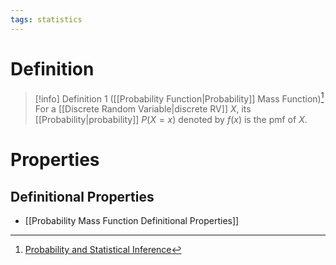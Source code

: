 ```yaml
---
tags: statistics
---
```


# Definition

> [!info] Definition 1 ([[Probability Function|Probability]] Mass Function)[^1]
> For a [[Discrete Random Variable|discrete RV]] $X$, its [[Probability|probability]] $P(X = x)$ denoted by $f(x)$ is the pmf of $X$.

# Properties

## Definitional Properties
- [[Probability Mass Function Definitional Properties]]

[^1]: [Probability and Statistical Inference](zotero://open-pdf/library/items/RM5FREYV?page=52)